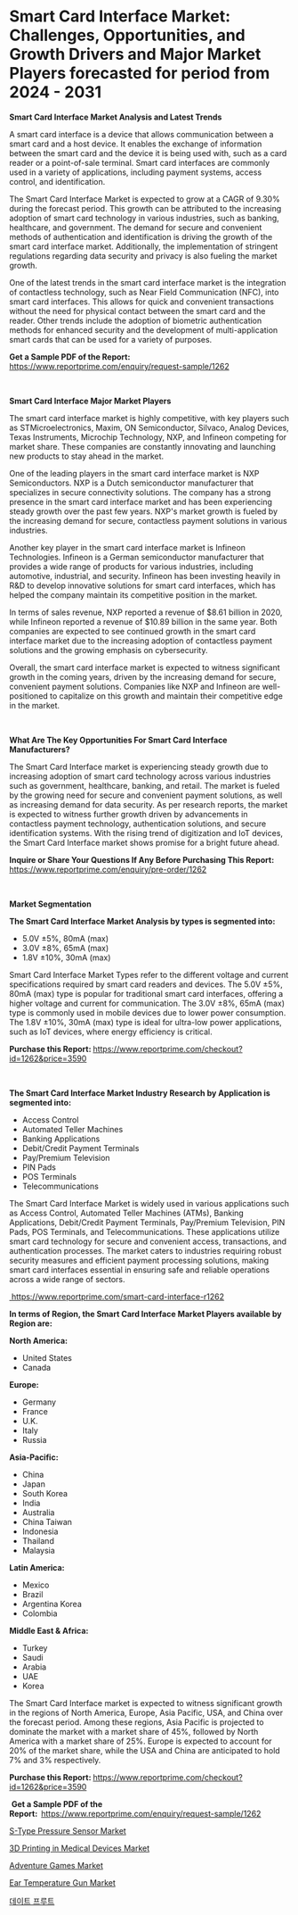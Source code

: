 <p><h1>Smart Card Interface Market: Challenges, Opportunities, and Growth Drivers and Major Market Players forecasted for period from 2024 - 2031</h1></p><p><strong>Smart Card Interface Market Analysis and Latest Trends</strong></p>
<p><p>A smart card interface is a device that allows communication between a smart card and a host device. It enables the exchange of information between the smart card and the device it is being used with, such as a card reader or a point-of-sale terminal. Smart card interfaces are commonly used in a variety of applications, including payment systems, access control, and identification.</p><p>The Smart Card Interface Market is expected to grow at a CAGR of 9.30% during the forecast period. This growth can be attributed to the increasing adoption of smart card technology in various industries, such as banking, healthcare, and government. The demand for secure and convenient methods of authentication and identification is driving the growth of the smart card interface market. Additionally, the implementation of stringent regulations regarding data security and privacy is also fueling the market growth.</p><p>One of the latest trends in the smart card interface market is the integration of contactless technology, such as Near Field Communication (NFC), into smart card interfaces. This allows for quick and convenient transactions without the need for physical contact between the smart card and the reader. Other trends include the adoption of biometric authentication methods for enhanced security and the development of multi-application smart cards that can be used for a variety of purposes.</p></p>
<p><strong>Get a Sample PDF of the Report:&nbsp;</strong> <a href="https://www.reportprime.com/enquiry/request-sample/1262">https://www.reportprime.com/enquiry/request-sample/1262</a></p>
<p>&nbsp;</p>
<p><strong>Smart Card Interface Major Market Players</strong></p>
<p><p>The smart card interface market is highly competitive, with key players such as STMicroelectronics, Maxim, ON Semiconductor, Silvaco, Analog Devices, Texas Instruments, Microchip Technology, NXP, and Infineon competing for market share. These companies are constantly innovating and launching new products to stay ahead in the market.</p><p>One of the leading players in the smart card interface market is NXP Semiconductors. NXP is a Dutch semiconductor manufacturer that specializes in secure connectivity solutions. The company has a strong presence in the smart card interface market and has been experiencing steady growth over the past few years. NXP's market growth is fueled by the increasing demand for secure, contactless payment solutions in various industries.</p><p>Another key player in the smart card interface market is Infineon Technologies. Infineon is a German semiconductor manufacturer that provides a wide range of products for various industries, including automotive, industrial, and security. Infineon has been investing heavily in R&D to develop innovative solutions for smart card interfaces, which has helped the company maintain its competitive position in the market.</p><p>In terms of sales revenue, NXP reported a revenue of $8.61 billion in 2020, while Infineon reported a revenue of $10.89 billion in the same year. Both companies are expected to see continued growth in the smart card interface market due to the increasing adoption of contactless payment solutions and the growing emphasis on cybersecurity.</p><p>Overall, the smart card interface market is expected to witness significant growth in the coming years, driven by the increasing demand for secure, convenient payment solutions. Companies like NXP and Infineon are well-positioned to capitalize on this growth and maintain their competitive edge in the market.</p></p>
<p>&nbsp;</p>
<p><strong>What Are The Key Opportunities For Smart Card Interface Manufacturers?</strong></p>
<p><p>The Smart Card Interface market is experiencing steady growth due to increasing adoption of smart card technology across various industries such as government, healthcare, banking, and retail. The market is fueled by the growing need for secure and convenient payment solutions, as well as increasing demand for data security. As per research reports, the market is expected to witness further growth driven by advancements in contactless payment technology, authentication solutions, and secure identification systems. With the rising trend of digitization and IoT devices, the Smart Card Interface market shows promise for a bright future ahead.</p></p>
<p><strong>Inquire or Share Your Questions If Any Before Purchasing This Report:</strong> <a href="https://www.reportprime.com/enquiry/pre-order/1262">https://www.reportprime.com/enquiry/pre-order/1262</a></p>
<p>&nbsp;</p>
<p><strong>Market Segmentation</strong></p>
<p><strong>The Smart Card Interface Market Analysis by types is segmented into:</strong></p>
<p><ul><li>5.0V ±5%, 80mA (max)</li><li>3.0V ±8%, 65mA (max)</li><li>1.8V ±10%, 30mA (max)</li></ul></p>
<p><p>Smart Card Interface Market Types refer to the different voltage and current specifications required by smart card readers and devices. The 5.0V ±5%, 80mA (max) type is popular for traditional smart card interfaces, offering a higher voltage and current for communication. The 3.0V ±8%, 65mA (max) type is commonly used in mobile devices due to lower power consumption. The 1.8V ±10%, 30mA (max) type is ideal for ultra-low power applications, such as IoT devices, where energy efficiency is critical.</p></p>
<p><strong>Purchase this Report:&nbsp;</strong><a href="https://www.reportprime.com/checkout?id=1262&price=3590">https://www.reportprime.com/checkout?id=1262&price=3590</a></p>
<p>&nbsp;</p>
<p><strong>The Smart Card Interface Market Industry Research by Application is segmented into:</strong></p>
<p><ul><li>Access Control</li><li>Automated Teller Machines</li><li>Banking Applications</li><li>Debit/Credit Payment Terminals</li><li>Pay/Premium Television</li><li>PIN Pads</li><li>POS Terminals</li><li>Telecommunications</li></ul></p>
<p><p>The Smart Card Interface Market is widely used in various applications such as Access Control, Automated Teller Machines (ATMs), Banking Applications, Debit/Credit Payment Terminals, Pay/Premium Television, PIN Pads, POS Terminals, and Telecommunications. These applications utilize smart card technology for secure and convenient access, transactions, and authentication processes. The market caters to industries requiring robust security measures and efficient payment processing solutions, making smart card interfaces essential in ensuring safe and reliable operations across a wide range of sectors.</p></p>
<p><a href="https://www.reportprime.com/smart-card-interface-r1262">&nbsp;https://www.reportprime.com/smart-card-interface-r1262</a></p>
<p><strong>In terms of Region, the Smart Card Interface Market Players available by Region are:</strong></p>
<p>
    <p> <strong> North America: </strong>
        <ul>
            <li>United States</li>
            <li>Canada</li>
        </ul>
        </p> 
    <p> <strong> Europe: </strong>
        <ul>
            <li>Germany</li>
            <li>France</li>
            <li>U.K.</li>
            <li>Italy</li>
            <li>Russia</li>
        </ul>
        </p> 
    <p> <strong> Asia-Pacific: </strong>
        <ul>
            <li>China</li>
            <li>Japan</li>
            <li>South Korea</li>
            <li>India</li>
            <li>Australia</li>
            <li>China Taiwan</li>
            <li>Indonesia</li>
            <li>Thailand</li>
            <li>Malaysia</li>
        </ul>
        </p> 
    <p> <strong> Latin America: </strong>
        <ul>
            <li>Mexico</li>
            <li>Brazil</li>
            <li>Argentina Korea</li>
            <li>Colombia</li>
        </ul>
        </p> 
    <p> <strong> Middle East & Africa: </strong>
        <ul>
            <li>Turkey</li>
            <li>Saudi</li>
            <li>Arabia</li>
            <li>UAE</li>
            <li>Korea</li>
        </ul>
    </p>
    </p>
<p><p>The Smart Card Interface market is expected to witness significant growth in the regions of North America, Europe, Asia Pacific, USA, and China over the forecast period. Among these regions, Asia Pacific is projected to dominate the market with a market share of 45%, followed by North America with a market share of 25%. Europe is expected to account for 20% of the market share, while the USA and China are anticipated to hold 7% and 3% respectively.</p></p>
<p><strong>Purchase this Report: </strong><a href="https://www.reportprime.com/checkout?id=1262&price=3590">https://www.reportprime.com/checkout?id=1262&price=3590</a></p>
<p>&nbsp;<strong>Get a Sample PDF of the Report:&nbsp;&nbsp;</strong><a href="https://www.reportprime.com/enquiry/request-sample/1262">https://www.reportprime.com/enquiry/request-sample/1262</a></p>
<p><strong></strong></p>
<p><p><a href="https://medium.com/@hsjri2637/s-type-pressure-sensor-market-size-share-analysis-growth-trends-forecast-2024-2031-c558f8717dda">S-Type Pressure Sensor Market</a></p><p><a href="https://issuu.com/reportprime-2/docs/3d-printing-in-medical-devices-market-size-2030.pp">3D Printing in Medical Devices Market</a></p><p><a href="https://www.linkedin.com/pulse/adventure-games-market-global-insights-sales-trends-2024-ljlue">Adventure Games Market</a></p><p><a href="https://issuu.com/reportprime-2/docs/ear-temperature-gun-market-size-2030.pptx">Ear Temperature Gun Market</a></p><p><a href="https://github.com/JosefaRice/Market-Research-Report-List-1/blob/main/410318716539.md">데이트 프루트</a></p></p>